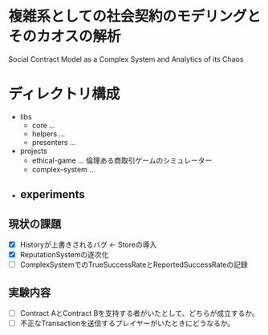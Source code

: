 # 複雑系としての社会契約のモデリングとそのカオスの解析
Social Contract Model as a Complex System and Analytics of its Chaos

# ディレクトリ構成
- libs
  - core ... 
  - helpers ...
  - presenters ...
- projects
  - ethical-game ... 倫理ある商取引ゲームのシミュレーター
  - complex-system ...
- experiments
  - 

## 現状の課題
- [x] Historyが上書きされるバグ <- Storeの導入
- [x] ReputationSystemの逐次化
- [ ] ComplexSystemでのTrueSuccessRateとReportedSuccessRateの記録

## 実験内容
- [ ] Contract AとContract Bを支持する者がいたとして、どちらが成立するか。
- [ ] 不正なTransactionを送信するプレイヤーがいたときにどうなるか。
